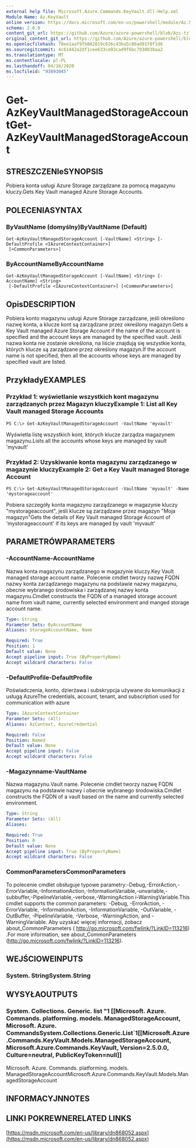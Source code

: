 ```yaml
---
external help file: Microsoft.Azure.Commands.KeyVault.dll-Help.xml
Module Name: Az.KeyVault
online version: https://docs.microsoft.com/en-us/powershell/module/Az.keyvault/get-AzKeyvaultmanagedstorageaccount
schema: 2.0.0
content_git_url: https://github.com/Azure/azure-powershell/blob/Azs-tzl/src/KeyVault/KeyVault/help/Get-AzKeyVaultManagedStorageAccount.md
original_content_git_url: https://github.com/Azure/azure-powershell/blob/Azs-tzl/src/KeyVault/KeyVault/help/Get-AzKeyVaultManagedStorageAccount.md
ms.openlocfilehash: 70ee1aaf9fb082819c626c43ba5c08ad01f0f1d6
ms.sourcegitcommit: 4c61442a2df1cee633ce93cad9f6bc793803baa2
ms.translationtype: MT
ms.contentlocale: pl-PL
ms.lasthandoff: 04/16/2020
ms.locfileid: "93893045"
---
```

# <span data-ttu-id="d9175-101">Get-AzKeyVaultManagedStorageAccount</span><span class="sxs-lookup"><span data-stu-id="d9175-101">Get-AzKeyVaultManagedStorageAccount</span></span>

## <span data-ttu-id="d9175-102">STRESZCZENIe</span><span class="sxs-lookup"><span data-stu-id="d9175-102">SYNOPSIS</span></span>
<span data-ttu-id="d9175-103">Pobiera konta usługi Azure Storage zarządzane za pomocą magazynu kluczy.</span><span class="sxs-lookup"><span data-stu-id="d9175-103">Gets Key Vault managed Azure Storage Accounts.</span></span>

## <span data-ttu-id="d9175-104">POLECENIA</span><span class="sxs-lookup"><span data-stu-id="d9175-104">SYNTAX</span></span>

### <span data-ttu-id="d9175-105">ByVaultName (domyślny)</span><span class="sxs-lookup"><span data-stu-id="d9175-105">ByVaultName (Default)</span></span>
```
Get-AzKeyVaultManagedStorageAccount [-VaultName] <String> [-DefaultProfile <IAzureContextContainer>]
 [<CommonParameters>]
```

### <span data-ttu-id="d9175-106">ByAccountName</span><span class="sxs-lookup"><span data-stu-id="d9175-106">ByAccountName</span></span>
```
Get-AzKeyVaultManagedStorageAccount [-VaultName] <String> [-AccountName] <String>
 [-DefaultProfile <IAzureContextContainer>] [<CommonParameters>]
```

## <span data-ttu-id="d9175-107">Opis</span><span class="sxs-lookup"><span data-stu-id="d9175-107">DESCRIPTION</span></span>
<span data-ttu-id="d9175-108">Pobiera konto magazynu usługi Azure Storage zarządzane, jeśli określono nazwę konta, a klucze kont są zarządzane przez określony magazyn.</span><span class="sxs-lookup"><span data-stu-id="d9175-108">Gets a Key Vault managed Azure Storage Account if the name of the account is specified and the account keys are managed by the specified vault.</span></span> <span data-ttu-id="d9175-109">Jeśli nazwa konta nie zostanie określona, na liście znajdują się wszystkie konta, których klucze są zarządzane przez określony magazyn.</span><span class="sxs-lookup"><span data-stu-id="d9175-109">If the account name is not specified, then all the accounts whose keys are managed by specified vault are listed.</span></span>

## <span data-ttu-id="d9175-110">Przykłady</span><span class="sxs-lookup"><span data-stu-id="d9175-110">EXAMPLES</span></span>

### <span data-ttu-id="d9175-111">Przykład 1: wyświetlanie wszystkich kont magazynu zarządzanych przez Magazyn kluczy</span><span class="sxs-lookup"><span data-stu-id="d9175-111">Example 1: List all Key Vault managed Storage Accounts</span></span>
```
PS C:\> Get-AzKeyVaultManagedStorageAccount -VaultName 'myvault'
```

<span data-ttu-id="d9175-112">Wyświetla listę wszystkich kont, których klucze zarządza magazynem magazynu.</span><span class="sxs-lookup"><span data-stu-id="d9175-112">Lists all the accounts whose keys are managed by vault 'myvault'</span></span>

### <span data-ttu-id="d9175-113">Przykład 2: Uzyskiwanie konta magazynu zarządzanego w magazynie kluczy</span><span class="sxs-lookup"><span data-stu-id="d9175-113">Example 2: Get a Key Vault managed Storage Account</span></span>
```
PS C:\> Get-AzKeyVaultManagedStorageAccount -VaultName 'myvault' -Name 'mystorageaccount'
```

<span data-ttu-id="d9175-114">Pobiera szczegóły konta magazynu zarządzanego w magazynie kluczy "mystorageaccount", jeśli klucze są zarządzane przez magazyn "Moja magazyn"</span><span class="sxs-lookup"><span data-stu-id="d9175-114">Gets the details of Key Vault managed Storage Account of 'mystorageaccount' if its keys are managed by vault 'myvault'</span></span>

## <span data-ttu-id="d9175-115">PARAMETRÓW</span><span class="sxs-lookup"><span data-stu-id="d9175-115">PARAMETERS</span></span>

### <span data-ttu-id="d9175-116">-AccountName</span><span class="sxs-lookup"><span data-stu-id="d9175-116">-AccountName</span></span>
<span data-ttu-id="d9175-117">Nazwa konta magazynu zarządzanego w magazynie kluczy.</span><span class="sxs-lookup"><span data-stu-id="d9175-117">Key Vault managed storage account name.</span></span> <span data-ttu-id="d9175-118">Polecenie cmdlet tworzy nazwę FQDN nazwy konta zarządzanego magazynu na podstawie nazwy magazynu, obecnie wybranego środowiska i zarządzanej nazwy konta magazynu.</span><span class="sxs-lookup"><span data-stu-id="d9175-118">Cmdlet constructs the FQDN of a managed storage account name from vault name, currently selected environment and manged storage account name.</span></span>

```yaml
Type: String
Parameter Sets: ByAccountName
Aliases: StorageAccountName, Name

Required: True
Position: 1
Default value: None
Accept pipeline input: True (ByPropertyName)
Accept wildcard characters: False
```

### <span data-ttu-id="d9175-119">-DefaultProfile</span><span class="sxs-lookup"><span data-stu-id="d9175-119">-DefaultProfile</span></span>
<span data-ttu-id="d9175-120">Poświadczenia, konto, dzierżawa i subskrypcja używane do komunikacji z usługą Azure</span><span class="sxs-lookup"><span data-stu-id="d9175-120">The credentials, account, tenant, and subscription used for communication with azure</span></span>

```yaml
Type: IAzureContextContainer
Parameter Sets: (All)
Aliases: AzContext, AzureCredential

Required: False
Position: Named
Default value: None
Accept pipeline input: False
Accept wildcard characters: False
```

### <span data-ttu-id="d9175-121">-Magazynname</span><span class="sxs-lookup"><span data-stu-id="d9175-121">-VaultName</span></span>
<span data-ttu-id="d9175-122">Nazwa magazynu.</span><span class="sxs-lookup"><span data-stu-id="d9175-122">Vault name.</span></span>
<span data-ttu-id="d9175-123">Polecenie cmdlet tworzy nazwę FQDN magazynu na podstawie nazwy i obecnie wybranego środowiska.</span><span class="sxs-lookup"><span data-stu-id="d9175-123">Cmdlet constructs the FQDN of a vault based on the name and currently selected environment.</span></span>

```yaml
Type: String
Parameter Sets: (All)
Aliases: 

Required: True
Position: 0
Default value: None
Accept pipeline input: True (ByPropertyName)
Accept wildcard characters: False
```

### <span data-ttu-id="d9175-124">CommonParameters</span><span class="sxs-lookup"><span data-stu-id="d9175-124">CommonParameters</span></span>
<span data-ttu-id="d9175-125">To polecenie cmdlet obsługuje typowe parametry:-Debug,-ErrorAction,-ErrorVariable,-InformationAction,-InformationVariable,-unvariable,-subbuffer,-PipelineVariable,-verbose,-WarningAction i-WarningVariable.</span><span class="sxs-lookup"><span data-stu-id="d9175-125">This cmdlet supports the common parameters: -Debug, -ErrorAction, -ErrorVariable, -InformationAction, -InformationVariable, -OutVariable, -OutBuffer, -PipelineVariable, -Verbose, -WarningAction, and -WarningVariable.</span></span> <span data-ttu-id="d9175-126">Aby uzyskać więcej informacji, zobacz about_CommonParameters ( http://go.microsoft.com/fwlink/?LinkID=113216) .</span><span class="sxs-lookup"><span data-stu-id="d9175-126">For more information, see about_CommonParameters (http://go.microsoft.com/fwlink/?LinkID=113216).</span></span>

## <span data-ttu-id="d9175-127">WEJŚCIOWE</span><span class="sxs-lookup"><span data-stu-id="d9175-127">INPUTS</span></span>

### <span data-ttu-id="d9175-128">System. String</span><span class="sxs-lookup"><span data-stu-id="d9175-128">System.String</span></span>

## <span data-ttu-id="d9175-129">WYSYŁA</span><span class="sxs-lookup"><span data-stu-id="d9175-129">OUTPUTS</span></span>

### <span data-ttu-id="d9175-130">System. Collections. Generic. list "1 [[Microsoft. Azure. Commands. platforming. models. ManagedStorageAccount, Microsoft. Azure. Commands</span><span class="sxs-lookup"><span data-stu-id="d9175-130">System.Collections.Generic.List\`1[[Microsoft.Azure.Commands.KeyVault.Models.ManagedStorageAccount, Microsoft.Azure.Commands.KeyVault, Version=2.5.0.0, Culture=neutral, PublicKeyToken=null]]</span></span>
<span data-ttu-id="d9175-131">Microsoft. Azure. Commands. platforming. models. ManagedStorageAccount</span><span class="sxs-lookup"><span data-stu-id="d9175-131">Microsoft.Azure.Commands.KeyVault.Models.ManagedStorageAccount</span></span>

## <span data-ttu-id="d9175-132">INFORMACYJN</span><span class="sxs-lookup"><span data-stu-id="d9175-132">NOTES</span></span>

## <span data-ttu-id="d9175-133">LINKI POKREWNE</span><span class="sxs-lookup"><span data-stu-id="d9175-133">RELATED LINKS</span></span>

[https://msdn.microsoft.com/en-us/library/dn868052.aspx](https://msdn.microsoft.com/en-us/library/dn868052.aspx)

